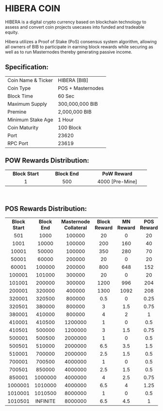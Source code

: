 <h1>HIBERA COIN</h1>
<p> HIBERA is a digital crypto currency based on blockchain technology to assess and convert coin projects usecases into funded and tradeable equity.<p>
<p> Hibera utilizes a Proof of Stake (PoS) consensus system algorithm, allowing all owners of BIB to participate in earning block rewards while securing as well as to run Masternodes thereby generating passive income.<p>

  
 <h2><strong>Specification:</strong></h2>
<table>
<tbody>
<tr>
<td>Coin Name & Ticker</td>
<td>HIBERA [BIB]</td>
</tr>
<tr>
<td>Coin Type</td>
<td>POS + Masternodes</td>
</tr>
<tr>
<td>Block Time</td>
<td>60 Sec</td>
</tr>
<tr>
<td>Maximum Supply</td>
<td>300,000,000 BIB</td>
</tr>
<tr>
<td>Premine</td>
<td>2,000,000 BIB</td>
</tr>
<tr>
<td>Minimum Stake Age</td>
<td>1 Hour</td>
</tr>
<tr>
<td>Coin Maturity</td>
<td>100 Block</td>
</tr>
<tr>
<td>Port</td>
<td>23620</td>
</tr>
<tr>
<td>RPC Port</td>
<td>23619</td>
</tr>
</tbody>
</table>
<h2><strong>POW Rewards Distribution:</strong></h2>
<table border="0" width="600" cellspacing="2" cellpadding="2">
<tr>
<td class="xl65" style="width: 120px; text-align: center;"><strong>Block Start</strong></td>
<td class="xl65" style="width: 120px; text-align: center;"><strong>Block End</strong></td>
<td class="xl65" style="width: 180px; text-align: center;"><strong>PoW Reward</strong></td>
</tr>
<tr>
<td class="xl65" style="width: 120px; text-align: center;">1</td>
<td class="xl65" style="width: 120px; text-align: center;">500</td>
<td class="xl65" style="width: 180px; text-align: center;">4000 [Pre-Mine]</td>
</tr>
</table>
<br>
<h2><strong>POS Rewards Distribution:</strong></h2>
<table border="0" width="600" cellspacing="2" cellpadding="2"><colgroup><col width="26" /><col width="106" /><col width="98" /><col width="126" /><col width="130" /><col width="118" /></colgroup>
<tbody>
<tr>
<td class="xl65" style="width: 120px; text-align: center;"><strong>Block Start</strong></td>
<td class="xl65" style="width: 120px; text-align: center;"><strong>Block End</strong></td>
<td class="xl65" style="width: 180px; text-align: center;"><strong>Masternode Collateral</strong></td>
<td class="xl65" style="width: 120px; text-align: center;"><strong>Block Reward</strong></td>
<td class="xl65" style="width: 120px; text-align: center;"><strong>MN Reward</strong></td>
<td class="xl66" style="width: 120px; text-align: center;"><strong>POS Reward</strong></td>
<td class="xl66" style="width: 120px; text-align: center;"><strong>DEV Reward</strong></td>
</tr>
<tr>
<td class="xl65" style="width: 120px; text-align: center;">501</td>
<td class="xl65" style="width: 120px; text-align: center;">1000</td>
<td class="xl65" style="width: 180px; text-align: center;">100000</td>
<td class="xl65" style="width: 120px; text-align: center;">20</td>
<td class="xl65" style="width: 120px; text-align: center;">0</td>
<td class="xl66" style="width: 120px; text-align: center;">20</td>
<td class="xl65" style="width: 120px; text-align: center;">0</td>
</tr>
<tr>
<td class="xl65" style="width: 120px; text-align: center;">1001</td>
<td class="xl65" style="width: 120px; text-align: center;">10000</td>
<td class="xl65" style="width: 180px; text-align: center;">100000</td>
<td class="xl65" style="width: 120px; text-align: center;">200</td>
<td class="xl65" style="width: 120px; text-align: center;">160</td>
<td class="xl66" style="width: 120px; text-align: center;">40</td>
<td class="xl65" style="width: 120px; text-align: center;">0</td>
</tr>
<tr>
<td class="xl65" style="width: 120px; text-align: center;">10001</td>
<td class="xl65" style="width: 120px; text-align: center;">50000</td>
<td class="xl65" style="width: 180px; text-align: center;">100000</td>
<td class="xl65" style="width: 120px; text-align: center;">350</td>
<td class="xl65" style="width: 120px; text-align: center;">280</td>
<td class="xl66" style="width: 120px; text-align: center;">70</td>
<td class="xl65" style="width: 120px; text-align: center;">0</td>
</tr>
<tr>
<td class="xl65" style="width: 120px; text-align: center;">50001</td>
<td class="xl65" style="width: 120px; text-align: center;">60000</td>
<td class="xl65" style="width: 180px; text-align: center;">200000</td>
<td class="xl65" style="width: 120px; text-align: center;">20</td>
<td class="xl65" style="width: 120px; text-align: center;">0</td>
<td class="xl66" style="width: 120px; text-align: center;">20</td>
<td class="xl65" style="width: 120px; text-align: center;">0</td>
</tr>
<tr>
<td class="xl65" style="width: 120px; text-align: center;">60001</td>
<td class="xl65" style="width: 120px; text-align: center;">100000</td>
<td class="xl65" style="width: 180px; text-align: center;">200000</td>
<td class="xl65" style="width: 120px; text-align: center;">800</td>
<td class="xl65" style="width: 120px; text-align: center;">648</td>
<td class="xl66" style="width: 120px; text-align: center;">152</td>
<td class="xl65" style="width: 120px; text-align: center;">0</td>
</tr>
<tr>
<td class="xl65" style="width: 120px; text-align: center;">100001</td>
<td class="xl65" style="width: 120px; text-align: center;">101000</td>
<td class="xl65" style="width: 180px; text-align: center;">300000</td>
<td class="xl65" style="width: 120px; text-align: center;">20</td>
<td class="xl65" style="width: 120px; text-align: center;">0</td>
<td class="xl66" style="width: 120px; text-align: center;">20</td>
<td class="xl65" style="width: 120px; text-align: center;">0</td>
</tr>
<tr>
<td class="xl65" style="width: 120px; text-align: center;">101001</td>
<td class="xl65" style="width: 120px; text-align: center;">200000</td>
<td class="xl65" style="width: 180px; text-align: center;">300000</td>
<td class="xl65" style="width: 120px; text-align: center;">1200</td>
<td class="xl65" style="width: 120px; text-align: center;">996</td>
<td class="xl66" style="width: 120px; text-align: center;">204</td>
<td class="xl65" style="width: 120px; text-align: center;">0</td>
</tr>
<tr>
<td class="xl65" style="width: 120px; text-align: center;">200001</td>
<td class="xl65" style="width: 120px; text-align: center;">320000</td>
<td class="xl65" style="width: 180px; text-align: center;">400000</td>
<td class="xl65" style="width: 120px; text-align: center;">1300</td>
<td class="xl65" style="width: 120px; text-align: center;">1092</td>
<td class="xl66" style="width: 120px; text-align: center;">208</td>
<td class="xl65" style="width: 120px; text-align: center;">0</td>
</tr>
<tr>
<td class="xl65" style="width: 120px; text-align: center;">320001</td>
<td class="xl65" style="width: 120px; text-align: center;">320500</td>
<td class="xl65" style="width: 180px; text-align: center;">800000</td>
<td class="xl65" style="width: 120px; text-align: center;">0.5</td>
<td class="xl65" style="width: 120px; text-align: center;">0</td>
<td class="xl66" style="width: 120px; text-align: center;">0.25</td>
<td class="xl66" style="width: 120px; text-align: center;">0.25</td>
</tr>
<tr>
<td class="xl65" style="width: 120px; text-align: center;">320501</td>
<td class="xl65" style="width: 120px; text-align: center;">380000</td>
<td class="xl65" style="width: 180px; text-align: center;">800000</td>
<td class="xl65" style="width: 120px; text-align: center;">3</td>
<td class="xl65" style="width: 120px; text-align: center;">1.5</td>
<td class="xl66" style="width: 120px; text-align: center;">0.75</td>
<td class="xl66" style="width: 120px; text-align: center;">0.75</td>
</tr>
<tr>
<td class="xl65" style="width: 120px; text-align: center;">380001</td>
<td class="xl65" style="width: 120px; text-align: center;">410000</td>
<td class="xl65" style="width: 180px; text-align: center;">800000</td>
<td class="xl65" style="width: 120px; text-align: center;">4</td>
<td class="xl65" style="width: 120px; text-align: center;">2</td>
<td class="xl66" style="width: 120px; text-align: center;">1</td>
<td class="xl66" style="width: 120px; text-align: center;">1</td>
</tr>
<tr>
<td class="xl65" style="width: 120px; text-align: center;">410001</td>
<td class="xl65" style="width: 120px; text-align: center;">410500</td>
<td class="xl65" style="width: 180px; text-align: center;">1200000</td>
<td class="xl65" style="width: 120px; text-align: center;">1</td>
<td class="xl65" style="width: 120px; text-align: center;">0</td>
<td class="xl66" style="width: 120px; text-align: center;">0.5</td>
<td class="xl66" style="width: 120px; text-align: center;">0.5</td>
</tr>
<tr>
<td class="xl65" style="width: 120px; text-align: center;">410501</td>
<td class="xl65" style="width: 120px; text-align: center;">500000</td>
<td class="xl65" style="width: 180px; text-align: center;">1200000</td>
<td class="xl65" style="width: 120px; text-align: center;">3</td>
<td class="xl65" style="width: 120px; text-align: center;">1.5</td>
<td class="xl66" style="width: 120px; text-align: center;">0.75</td>
<td class="xl66" style="width: 120px; text-align: center;">0.75</td>
</tr>
<tr>
<td class="xl65" style="width: 120px; text-align: center;">500001</td>
<td class="xl65" style="width: 120px; text-align: center;">500500</td>
<td class="xl65" style="width: 180px; text-align: center;">2000000</td>
<td class="xl65" style="width: 120px; text-align: center;">1</td>
<td class="xl65" style="width: 120px; text-align: center;">0</td>
<td class="xl66" style="width: 120px; text-align: center;">0.5</td>
<td class="xl66" style="width: 120px; text-align: center;">0.5</td>
</tr>
<tr>
<td class="xl65" style="width: 120px; text-align: center;">500501</td>
<td class="xl65" style="width: 120px; text-align: center;">510000</td>
<td class="xl65" style="width: 180px; text-align: center;">2000000</td>
<td class="xl65" style="width: 120px; text-align: center;">6.5</td>
<td class="xl65" style="width: 120px; text-align: center;">3.5</td>
<td class="xl66" style="width: 120px; text-align: center;">1.5</td>
<td class="xl66" style="width: 120px; text-align: center;">1.5</td>
</tr>
<tr>
<td class="xl65" style="width: 120px; text-align: center;">510001</td>
<td class="xl65" style="width: 120px; text-align: center;">700000</td>
<td class="xl65" style="width: 180px; text-align: center;">2000000</td>
<td class="xl65" style="width: 120px; text-align: center;">2.5</td>
<td class="xl65" style="width: 120px; text-align: center;">1.5</td>
<td class="xl66" style="width: 120px; text-align: center;">0.5</td>
<td class="xl66" style="width: 120px; text-align: center;">0.5</td>
</tr>
<tr>
<td class="xl65" style="width: 120px; text-align: center;">700001</td>
<td class="xl65" style="width: 120px; text-align: center;">700500</td>
<td class="xl65" style="width: 180px; text-align: center;">4000000</td>
<td class="xl65" style="width: 120px; text-align: center;">1</td>
<td class="xl65" style="width: 120px; text-align: center;">0</td>
<td class="xl66" style="width: 120px; text-align: center;">0.5</td>
<td class="xl66" style="width: 120px; text-align: center;">0.5</td>
</tr>
<tr>
<td class="xl65" style="width: 120px; text-align: center;">700501</td>
<td class="xl65" style="width: 120px; text-align: center;">850000</td>
<td class="xl65" style="width: 180px; text-align: center;">4000000</td>
<td class="xl65" style="width: 120px; text-align: center;">2.5</td>
<td class="xl65" style="width: 120px; text-align: center;">1.5</td>
<td class="xl66" style="width: 120px; text-align: center;">0.5</td>
<td class="xl66" style="width: 120px; text-align: center;">0.5</td>
</tr>
<tr>
<td class="xl65" style="width: 120px; text-align: center;">850001</td>
<td class="xl65" style="width: 120px; text-align: center;">1000000</td>
<td class="xl65" style="width: 180px; text-align: center;">4000000</td>
<td class="xl65" style="width: 120px; text-align: center;">4</td>
<td class="xl65" style="width: 120px; text-align: center;">2.5</td>
<td class="xl66" style="width: 120px; text-align: center;">0.75</td>
<td class="xl66" style="width: 120px; text-align: center;">0.75</td>
</tr>
<tr>
<td class="xl65" style="width: 120px; text-align: center;">1000001</td>
<td class="xl65" style="width: 120px; text-align: center;">1010000</td>
<td class="xl65" style="width: 180px; text-align: center;">4000000</td>
<td class="xl65" style="width: 120px; text-align: center;">6.5</td>
<td class="xl65" style="width: 120px; text-align: center;">4</td>
<td class="xl66" style="width: 120px; text-align: center;">1.25</td>
<td class="xl66" style="width: 120px; text-align: center;">1.25</td>
</tr>
<tr>
<td class="xl65" style="width: 120px; text-align: center;">1010001</td>
<td class="xl65" style="width: 120px; text-align: center;">1010500</td>
<td class="xl65" style="width: 180px; text-align: center;">8000000</td>
<td class="xl65" style="width: 120px; text-align: center;">1</td>
<td class="xl65" style="width: 120px; text-align: center;">0</td>
<td class="xl66" style="width: 120px; text-align: center;">0.5</td>
<td class="xl66" style="width: 120px; text-align: center;">0.5</td>
</tr>
<tr>
<td class="xl65" style="width: 120px; text-align: center;">1010501</td>
<td class="xl65" style="width: 120px; text-align: center;">INFINITE</td>
<td class="xl65" style="width: 180px; text-align: center;">8000000</td>
<td class="xl65" style="width: 120px; text-align: center;">6.5</td>
<td class="xl65" style="width: 120px; text-align: center;">4.5</td>
<td class="xl66" style="width: 120px; text-align: center;">1</td>
<td class="xl66" style="width: 120px; text-align: center;">1</td>
</tr>
</tbody>
</table>